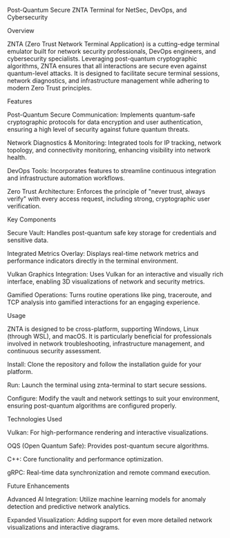 Post-Quantum Secure ZNTA Terminal for NetSec, DevOps, and Cybersecurity

Overview

ZNTA (Zero Trust Network Terminal Application) is a cutting-edge terminal emulator built for network security professionals, DevOps engineers, and cybersecurity specialists. Leveraging post-quantum cryptographic algorithms, ZNTA ensures that all interactions are secure even against quantum-level attacks. It is designed to facilitate secure terminal sessions, network diagnostics, and infrastructure management while adhering to modern Zero Trust principles.

Features

Post-Quantum Secure Communication: Implements quantum-safe cryptographic protocols for data encryption and user authentication, ensuring a high level of security against future quantum threats.

Network Diagnostics & Monitoring: Integrated tools for IP tracking, network topology, and connectivity monitoring, enhancing visibility into network health.

DevOps Tools: Incorporates features to streamline continuous integration and infrastructure automation workflows.

Zero Trust Architecture: Enforces the principle of "never trust, always verify" with every access request, including strong, cryptographic user verification.

Key Components

Secure Vault: Handles post-quantum safe key storage for credentials and sensitive data.

Integrated Metrics Overlay: Displays real-time network metrics and performance indicators directly in the terminal environment.

Vulkan Graphics Integration: Uses Vulkan for an interactive and visually rich interface, enabling 3D visualizations of network and security metrics.

Gamified Operations: Turns routine operations like ping, traceroute, and TCP analysis into gamified interactions for an engaging experience.

Usage

ZNTA is designed to be cross-platform, supporting Windows, Linux (through WSL), and macOS. It is particularly beneficial for professionals involved in network troubleshooting, infrastructure management, and continuous security assessment.

Install: Clone the repository and follow the installation guide for your platform.

Run: Launch the terminal using znta-terminal to start secure sessions.

Configure: Modify the vault and network settings to suit your environment, ensuring post-quantum algorithms are configured properly.

Technologies Used

Vulkan: For high-performance rendering and interactive visualizations.

OQS (Open Quantum Safe): Provides post-quantum secure algorithms.

C++: Core functionality and performance optimization.

gRPC: Real-time data synchronization and remote command execution.

Future Enhancements

Advanced AI Integration: Utilize machine learning models for anomaly detection and predictive network analytics.

Expanded Visualization: Adding support for even more detailed network visualizations and interactive diagrams.
